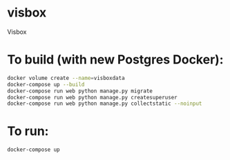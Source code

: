 # visbox
Visbox

# To build (with new Postgres Docker):
```bash
docker volume create --name=visboxdata
docker-compose up --build
docker-compose run web python manage.py migrate
docker-compose run web python manage.py createsuperuser
docker-compose run web python manage.py collectstatic --noinput
```


# To run:
```bash
docker-compose up
```
